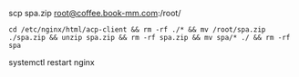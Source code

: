 scp spa.zip root@coffee.book-mm.com:/root/

```
cd /etc/nginx/html/acp-client && rm -rf ./* && mv /root/spa.zip ./spa.zip && unzip spa.zip && rm -rf spa.zip && mv spa/* ./ && rm -rf spa
```

systemctl restart nginx

